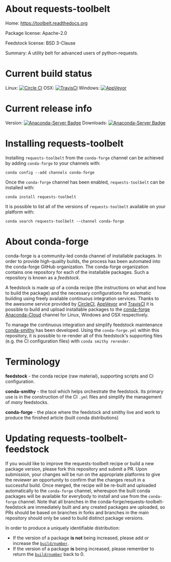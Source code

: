 About requests-toolbelt
=======================

Home: https://toolbelt.readthedocs.org

Package license: Apache-2.0

Feedstock license: BSD 3-Clause

Summary: A utility belt for advanced users of python-requests.



Current build status
====================

Linux: [![Circle CI](https://circleci.com/gh/conda-forge/requests-toolbelt-feedstock.svg?style=shield)](https://circleci.com/gh/conda-forge/requests-toolbelt-feedstock)
OSX: [![TravisCI](https://travis-ci.org/conda-forge/requests-toolbelt-feedstock.svg?branch=master)](https://travis-ci.org/conda-forge/requests-toolbelt-feedstock)
Windows: [![AppVeyor](https://ci.appveyor.com/api/projects/status/github/conda-forge/requests-toolbelt-feedstock?svg=True)](https://ci.appveyor.com/project/conda-forge/requests-toolbelt-feedstock/branch/master)

Current release info
====================
Version: [![Anaconda-Server Badge](https://anaconda.org/conda-forge/requests-toolbelt/badges/version.svg)](https://anaconda.org/conda-forge/requests-toolbelt)
Downloads: [![Anaconda-Server Badge](https://anaconda.org/conda-forge/requests-toolbelt/badges/downloads.svg)](https://anaconda.org/conda-forge/requests-toolbelt)

Installing requests-toolbelt
============================

Installing `requests-toolbelt` from the `conda-forge` channel can be achieved by adding `conda-forge` to your channels with:

```
conda config --add channels conda-forge
```

Once the `conda-forge` channel has been enabled, `requests-toolbelt` can be installed with:

```
conda install requests-toolbelt
```

It is possible to list all of the versions of `requests-toolbelt` available on your platform with:

```
conda search requests-toolbelt --channel conda-forge
```


About conda-forge
=================

conda-forge is a community-led conda channel of installable packages.
In order to provide high-quality builds, the process has been automated into the
conda-forge GitHub organization. The conda-forge organization contains one repository
for each of the installable packages. Such a repository is known as a *feedstock*.

A feedstock is made up of a conda recipe (the instructions on what and how to build
the package) and the necessary configurations for automatic building using freely
available continuous integration services. Thanks to the awesome service provided by
[CircleCI](https://circleci.com/), [AppVeyor](http://www.appveyor.com/)
and [TravisCI](https://travis-ci.org/) it is possible to build and upload installable
packages to the [conda-forge](https://anaconda.org/conda-forge)
[Anaconda-Cloud](http://docs.anaconda.org/) channel for Linux, Windows and OSX respectively.

To manage the continuous integration and simplify feedstock maintenance
[conda-smithy](http://github.com/conda-forge/conda-smithy) has been developed.
Using the ``conda-forge.yml`` within this repository, it is possible to re-render all of
this feedstock's supporting files (e.g. the CI configuration files) with ``conda smithy rerender``.


Terminology
===========

**feedstock** - the conda recipe (raw material), supporting scripts and CI configuration.

**conda-smithy** - the tool which helps orchestrate the feedstock.
                   Its primary use is in the construction of the CI ``.yml`` files
                   and simplify the management of *many* feedstocks.

**conda-forge** - the place where the feedstock and smithy live and work to
                  produce the finished article (built conda distributions)


Updating requests-toolbelt-feedstock
====================================

If you would like to improve the requests-toolbelt recipe or build a new
package version, please fork this repository and submit a PR. Upon submission,
your changes will be run on the appropriate platforms to give the reviewer an
opportunity to confirm that the changes result in a successful build. Once
merged, the recipe will be re-built and uploaded automatically to the
`conda-forge` channel, whereupon the built conda packages will be available for
everybody to install and use from the `conda-forge` channel.
Note that all branches in the conda-forge/requests-toolbelt-feedstock are
immediately built and any created packages are uploaded, so PRs should be based
on branches in forks and branches in the main repository should only be used to
build distinct package versions.

In order to produce a uniquely identifiable distribution:
 * If the version of a package **is not** being increased, please add or increase
   the [``build/number``](http://conda.pydata.org/docs/building/meta-yaml.html#build-number-and-string).
 * If the version of a package **is** being increased, please remember to return
   the [``build/number``](http://conda.pydata.org/docs/building/meta-yaml.html#build-number-and-string)
   back to 0.
